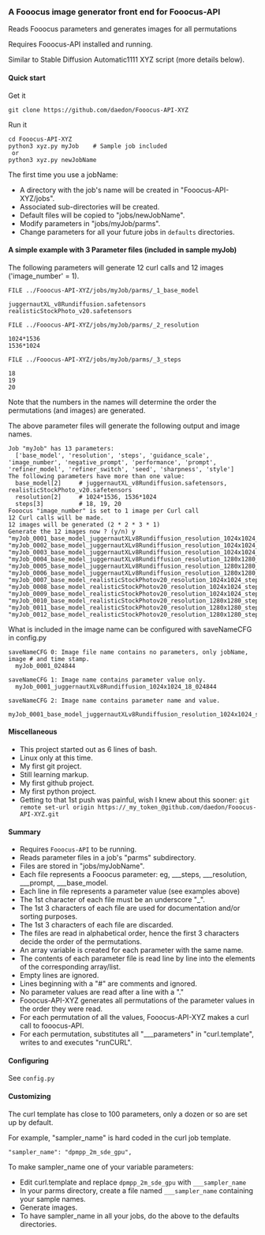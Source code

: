 ### A Fooocus image generator front end for Fooocus-API
Reads Fooocus parameters and generates images for all permutations

Requires Fooocus-API installed and running.

Similar to Stable Diffusion Automatic1111 XYZ script (more details below).


#### Quick start
Get it 
```
git clone https://github.com/daedon/Fooocus-API-XYZ
```
Run it
```
cd Fooocus-API-XYZ
python3 xyz.py myJob    # Sample job included
 or 
python3 xyz.py newJobName

```
The first time you use a jobName:
* A directory with the job's name will be created in "Fooocus-API-XYZ/jobs".
* Associated sub-directories will be created.
* Default files will be copied to "jobs/newJobName".
* Modify parameters in "jobs/myJob/parms".
* Change parameters for all your future jobs in `defaults` directories.

#### A simple example with 3 Parameter files (included in sample myJob)
The following parameters will generate 12 curl calls and 12 images ('image_number' = 1).

`FILE ../Fooocus-API-XYZ/jobs/myJob/parms/_1_base_model`
```
juggernautXL_v8Rundiffusion.safetensors
realisticStockPhoto_v20.safetensors
```
`FILE ../Fooocus-API-XYZ/jobs/myJob/parms/_2_resolution`
```
1024*1536
1536*1024
```
`FILE ../Fooocus-API-XYZ/jobs/myJob/parms/_3_steps`
```
18
19
20
```
Note that the numbers in the names will determine the order the permutations (and images) are generated. 

The above parameter files will generate the following output and image names.
```
Job "myJob" has 13 parameters:
  ['base_model', 'resolution', 'steps', 'guidance_scale', 'image_number', 'negative_prompt', 'performance', 'prompt', 'refiner_model', 'refiner_switch', 'seed', 'sharpness', 'style']
The following parameters have more than one value:
  base_model[2]     # juggernautXL_v8Rundiffusion.safetensors, realisticStockPhoto_v20.safetensors
  resolution[2]     # 1024*1536, 1536*1024
  steps[3]          # 18, 19, 20
Fooocus "image_number" is set to 1 image per Curl call
12 Curl calls will be made.
12 images will be generated (2 * 2 * 3 * 1)
Generate the 12 images now ? (y/n) y
"myJob_0001_base_model_juggernautXLv8Rundiffusion_resolution_1024x1024_steps_18_024844"
"myJob_0002_base_model_juggernautXLv8Rundiffusion_resolution_1024x1024_steps_19_024844"
"myJob_0003_base_model_juggernautXLv8Rundiffusion_resolution_1024x1024_steps_20_024844"
"myJob_0004_base_model_juggernautXLv8Rundiffusion_resolution_1280x1280_steps_18_024844"
"myJob_0005_base_model_juggernautXLv8Rundiffusion_resolution_1280x1280_steps_19_024844"
"myJob_0006_base_model_juggernautXLv8Rundiffusion_resolution_1280x1280_steps_20_024844"
"myJob_0007_base_model_realisticStockPhotov20_resolution_1024x1024_steps_18_024844"
"myJob_0008_base_model_realisticStockPhotov20_resolution_1024x1024_steps_19_024844"
"myJob_0009_base_model_realisticStockPhotov20_resolution_1024x1024_steps_20_024844"
"myJob_0010_base_model_realisticStockPhotov20_resolution_1280x1280_steps_18_024844"
"myJob_0011_base_model_realisticStockPhotov20_resolution_1280x1280_steps_19_024844"
"myJob_0012_base_model_realisticStockPhotov20_resolution_1280x1280_steps_20_024844"
```
What is included in the image name can be configured with saveNameCFG in config.py
```
saveNameCFG 0: Image file name contains no parameters, only jobName, image # and time stamp. 
  myJob_0001_024844

saveNameCFG 1: Image name contains parameter value only.
  myJob_0001_juggernautXLv8Rundiffusion_1024x1024_18_024844

saveNameCFG 2: Image name contains parameter name and value.
  myJob_0001_base_model_juggernautXLv8Rundiffusion_resolution_1024x1024_steps_18_024844
```

#### Miscellaneous
* This project started out as 6 lines of bash.
* Linux only at this time.
* My first git project.
* Still learning markup.
* My first github project.
* My first python project.
* Getting to that 1st push was painful, wish I knew about this sooner:
`git remote set-url origin https://_my_token_@github.com/daedon/Fooocus-API-XYZ.git`

#### Summary
* Requires `Fooocus-API` to be running.
* Reads parameter files in a job's "parms" subdirectory.
* Files are stored in "jobs/myJobName".
* Each file represents a Fooocus parameter: eg, ___steps, ___resolution, ___prompt, ___base_model.
* Each line in file represents a parameter value (see examples above)
* The 1st character of each file must be an underscore "_".
* The 1st 3 characters of each file are used for documentation and/or sorting purposes.
* The 1st 3 characters of each file are discarded.
* The files are read in alphabetical order, hence the first 3 characters decide the order of the permutations.
* An array variable is created for each parameter with the same name.
* The contents of each parameter file is read line by line into the elements of the corresponding array/list.
* Empty lines are ignored.
* Lines beginning with a "#" are comments and ignored.
* No parameter values are read after a line with a "."
* Fooocus-API-XYZ generates all permutations of the parameter values in the order they were read.
* For each permutation of all the values, Fooocus-API-XYZ makes a curl call to fooocus-API.
* For each permutation, substitutes all "___parameters" in "curl.template", writes to and executes "runCURL".

#### Configuring

See `config.py`

#### Customizing

The curl template has close to 100 parameters, only a dozen or so are set up by default.

For example, "sampler_name" is hard coded in the curl job template. 

```
"sampler_name": "dpmpp_2m_sde_gpu",
```

To make sampler_name one of your variable parameters:
* Edit curl.template and replace `dpmpp_2m_sde_gpu` with `___sampler_name`
* In your parms directory, create a file named `___sampler_name` containing your sample names.
* Generate images.
* To have sampler_name in all your jobs, do the above to the defaults directories.

